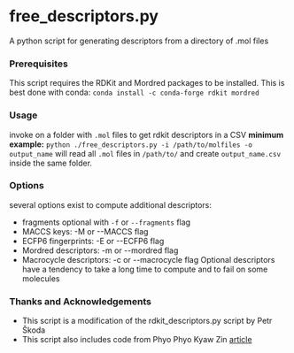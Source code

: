 # free_descriptors.py
A python script for generating descriptors from a directory of .mol files

### Prerequisites 
This script requires the RDKit and Mordred packages to be installed. This is best done with conda:
`conda install -c conda-forge rdkit mordred`

### Usage 
invoke on a folder with `.mol` files to get rdkit descriptors in a CSV
__minimum example:__ `python ./free_descriptors.py -i /path/to/molfiles -o output_name`
will read all `.mol` files in `/path/to/` and create `output_name.csv` inside the same folder.

### Options
several options exist to compute additional descriptors:
- fragments optional with `-f` or `--fragments` flag
- MACCS keys: -M or --MACCS flag
- ECFP6 fingerprints: -E or --ECFP6 flag
- Mordred descriptors: -m or --mordred flag
- Macrocycle descriptors: -c or --macrocycle flag
Optional descriptors have a tendency to take a long time to compute and to fail on some molecules

### Thanks and Acknowledgements 
- This script is a modification of the rdkit_descriptors.py script by Petr Škoda 
- This script also includes code from Phyo Phyo Kyaw Zin [article](https://doi.org/10.1038/s41598-020-63192-4)
